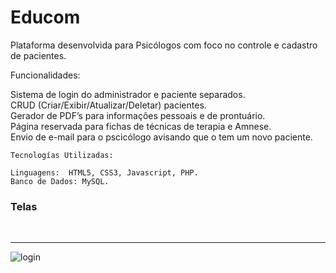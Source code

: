 # Educom

Plataforma desenvolvida para Psicólogos com foco no controle e cadastro de pacientes.

Funcionalidades:

  Sistema de login do administrador e paciente separados.<br>
  CRUD (Criar/Exibir/Atualizar/Deletar) pacientes.<br>
  Gerador de PDF’s para informações pessoais e de prontuário.<br>
  Página reservada para fichas de técnicas de terapia e Amnese.<br>
  Envio de e-mail para o pscicólogo avisando que o tem um novo paciente.

	Tecnologías Utilizadas:
  
    Linguagens:  HTML5, CSS3, Javascript, PHP.
    Banco de Dados: MySQL.

<h3>Telas</h3>
<br>
<hr>

![login](https://user-images.githubusercontent.com/34194789/51174449-f1138b00-189e-11e9-825e-f44ae425e44a.PNG)
